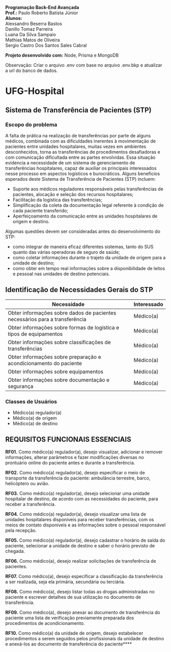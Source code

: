 **Programação Back-End Avançada**<br/>
**Prof.:** Paulo Roberto Batista Júnior<br/>
**Alunos:**<br/>
Alexsandro Beserra Bastos<br/>
Danillo Tomaz Parreira<br/>
Luana Da Silva Sampaio<br/>
Mathias Matos de Oliveira<br/>
Sergio Castro Dos Santos Sales Cabral<br/>

**Projeto desenvolvido com:** Node, Prisma e MongoDB

Observação: Criar o arquivo .env com base no arquivo .env.bkp e atualizar a url do banco de dados.

# UFG-Hospital
## Sistema de Transferência de Pacientes (STP)
### Escopo do problema
A falta de prática na realização de transferências por parte de alguns médicos, combinada com as dificuldades inerentes à movimentação de pacientes entre unidades hospitalares, muitas vezes em ambientes desconhecidos, torna as transferências de procedimentos desafiadoras e com comunicação dificultada entre as partes envolvidas. Essa situação evidencia a necessidade de um sistema de gerenciamento de transferências hospitalares, capaz de auxiliar os principais
interessados nesse processo em aspectos logísticos e burocráticos. Alguns benefícios esperados
deste Sistema de Transferência de Pacientes (STP) incluem:
- Suporte aos médicos reguladores responsáveis pelas transferências de pacientes, alocação e seleção dos recursos hospitalares;
- Facilitação da logística das transferências;
- Simplificação da coleta da documentação legal referente à condição de cada paciente transferido;
- Aperfeiçoamento da comunicação entre as unidades hospitalares de origem e destino.

Algumas questões devem ser consideradas antes do desenvolvimento do STP:
- como integrar de maneira eficaz diferentes sistemas, tanto do SUS quanto das várias operadoras de seguro de saúde;
- como coletar informações durante o trajeto da unidade de origem para a unidade de destino;
- como obter em tempo real informações sobre a disponibilidade de leitos e pessoal nas unidades
de destino potenciais.

## Identificação de Necessidades Gerais do STP
|  Necessidade  | Interessado |
| ------------- | ------------- |
| Obter informações sobre dados de pacientes necessários para a transferência | Médico(a) |
| Obter informações sobre formas de logística e tipos de equipamentos | Médico(a) |
| Obter informações sobre classificações de transferências | Médico(a) |
| Obter informações sobre preparação e acondicionamento do paciente | Médico(a) |
| Obter informações sobre equipamentos | Médico(a) |
| Obter informações sobre documentação e segurança | Médico(a) |

### Classes de Usuários
 - Médico(a) regulador(a)
 - Médico(a) de origem
 - Médico(a) de destino

## REQUISITOS FUNCIONAIS ESSENCIAIS

**RF01.** Como médico(a) regulador(a), desejo visualizar, adicionar e remover informações, alterar parâmetros e fazer modificações diversas no prontuário online do paciente antes e durante a transferência.

**RF02.** Como médico(a) regulador(a), desejo especificar o meio de transporte da transferência do paciente: ambulância terrestre, barco, helicóptero ou avião.

**RF03.** Como médico(a) regulador(a), desejo selecionar uma unidade hospitalar de destino, de acordo com as necessidades do paciente, para receber a transferência.

**RF04.** Como médico(a) regulador(a), desejo visualizar uma lista de unidades hospitalares
disponíveis para receber transferências, com os meios de contato disponíveis e as informações
sobre o pessoal responsável pela recepção.

**RF05.** Como médico(a) regulador(a), desejo cadastrar o horário de saída do paciente, selecionar a unidade de destino e saber o horário previsto de chegada.

**RF06.** Como médico(a), desejo realizar solicitações de transferência de pacientes.

**RF07.** Como médico(a), desejo especificar a classificação da transferência a ser realizada, seja ela primária, secundária ou terciária.

**RF08.** Como médico(a), desejo listar todas as drogas administradas no paciente e escrever
detalhes de sua utilização no documento de transferência.

**RF09.** Como médico(a), desejo anexar ao documento de transferência do paciente uma lista de verificação previamente preparada dos procedimentos de acondicionamento.

**RF10.** Como médico(a) da unidade de origem, desejo estabelecer procedimentos a serem
seguidos pelos profissionais da unidade de destino e anexá-los ao documento de transferência do paciente****
